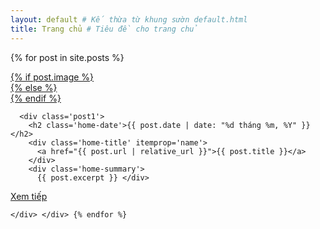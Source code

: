 ```yaml
---
layout: default # Kế thừa từ khung sườn default.html
title: Trang chủ # Tiêu đề cho trang chủ
---
```


{% for post in site.posts %}
  <div class='post-outer'>
    <div class='post hentry uncustomized-post-template'> <div class='postthumb'>
        <a href="{{ post.url | relative_url }}">
          {% if post.image %}
            <div class='post-thumb' style='background-image: url("{{ post.image | relative_url }}");'></div>
          {% else %}
             <div class='post-thumb' style='background-image: url("/assets/images/default.jpg");'></div>
          {% endif %}
        </a>
      </div>

      <div class='post1'>
        <h2 class='home-date'>{{ post.date | date: "%d tháng %m, %Y" }}</h2>
        <div class='home-title' itemprop='name'>
          <a href="{{ post.url | relative_url }}">{{ post.title }}</a>
        </div>
        <div class='home-summary'>
          {{ post.excerpt }} </div>
<div class='home-button'>
  <a href="{{ post.url | relative_url }}"><span>Xem tiếp</span></a>
</div>
      </div>
      <div class='clear'></div>

    </div> </div> {% endfor %}
